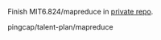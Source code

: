 Finish MIT6.824/mapreduce in [private repo](https://github.com/IcePigZDB/6.824-labs-2020).

pingcap/talent-plan/mapreduce